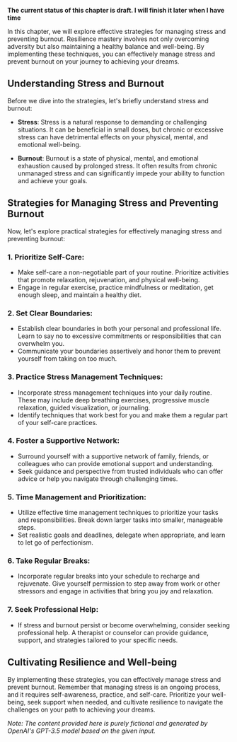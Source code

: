 **The current status of this chapter is draft. I will finish it later when I have time**

In this chapter, we will explore effective strategies for managing stress and preventing burnout. Resilience mastery involves not only overcoming adversity but also maintaining a healthy balance and well-being. By implementing these techniques, you can effectively manage stress and prevent burnout on your journey to achieving your dreams.

Understanding Stress and Burnout
--------------------------------

Before we dive into the strategies, let's briefly understand stress and burnout:

* **Stress**: Stress is a natural response to demanding or challenging situations. It can be beneficial in small doses, but chronic or excessive stress can have detrimental effects on your physical, mental, and emotional well-being.

* **Burnout**: Burnout is a state of physical, mental, and emotional exhaustion caused by prolonged stress. It often results from chronic unmanaged stress and can significantly impede your ability to function and achieve your goals.

Strategies for Managing Stress and Preventing Burnout
-----------------------------------------------------

Now, let's explore practical strategies for effectively managing stress and preventing burnout:

### 1. Prioritize Self-Care:

* Make self-care a non-negotiable part of your routine. Prioritize activities that promote relaxation, rejuvenation, and physical well-being.
* Engage in regular exercise, practice mindfulness or meditation, get enough sleep, and maintain a healthy diet.

### 2. Set Clear Boundaries:

* Establish clear boundaries in both your personal and professional life. Learn to say no to excessive commitments or responsibilities that can overwhelm you.
* Communicate your boundaries assertively and honor them to prevent yourself from taking on too much.

### 3. Practice Stress Management Techniques:

* Incorporate stress management techniques into your daily routine. These may include deep breathing exercises, progressive muscle relaxation, guided visualization, or journaling.
* Identify techniques that work best for you and make them a regular part of your self-care practices.

### 4. Foster a Supportive Network:

* Surround yourself with a supportive network of family, friends, or colleagues who can provide emotional support and understanding.
* Seek guidance and perspective from trusted individuals who can offer advice or help you navigate through challenging times.

### 5. Time Management and Prioritization:

* Utilize effective time management techniques to prioritize your tasks and responsibilities. Break down larger tasks into smaller, manageable steps.
* Set realistic goals and deadlines, delegate when appropriate, and learn to let go of perfectionism.

### 6. Take Regular Breaks:

* Incorporate regular breaks into your schedule to recharge and rejuvenate. Give yourself permission to step away from work or other stressors and engage in activities that bring you joy and relaxation.

### 7. Seek Professional Help:

* If stress and burnout persist or become overwhelming, consider seeking professional help. A therapist or counselor can provide guidance, support, and strategies tailored to your specific needs.

Cultivating Resilience and Well-being
-------------------------------------

By implementing these strategies, you can effectively manage stress and prevent burnout. Remember that managing stress is an ongoing process, and it requires self-awareness, practice, and self-care. Prioritize your well-being, seek support when needed, and cultivate resilience to navigate the challenges on your path to achieving your dreams.

*Note: The content provided here is purely fictional and generated by OpenAI's GPT-3.5 model based on the given input.*
